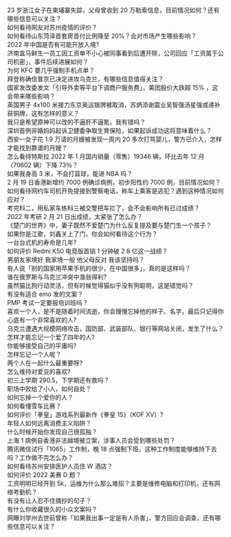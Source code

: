 23 岁浙江女子在柬埔寨失踪，父母曾收到 20 万勒索信息，目前情况如何？还有哪些信息可以关注？  
如何看待网友对苏州疫情的评价？  
如何看待山东菏泽首套房首付比例降至 20%？会对市场产生哪些影响？  
2022 年中国是否有可能开放入境?  
济南盒马鲜生一员工因工资单不小心被同事看到后遭开除，公司回应「工资属于公司机密」，事件后续进展如何？  
为何 KFC 要几乎强制手机点单？  
拜登称确信普京已决定进攻乌克兰，有哪些信息值得关注？  
国家发改委发文「引导外卖等平台下调商户服务费」，美团股价大跌超  15% ，这会带来哪些影响？  
英国男子 4x100 米接力东京奥运银牌被取消，苏炳添谢震业吴智强汤星强或递补获铜牌，这有怎样的意义？  
我只是希望原神可以改的不逼肝不逼氪，我有错吗？  
深圳首例非婚妈妈起诉卫健委争取生育保险，如果起诉成功这将意味着什么？  
西安一女子花 1.9 万请的月嫂被发现一周内 20 多次打骂婴儿，警方已介入，怎样才能找到靠谱的月嫂？  
怎么看待特斯拉 2022 年 1 月国内销量（零售）19346 辆，环比去年 12 月（70602 辆）下降 73％？  
如果我身高 3 米，不会打篮球，能进 NBA 吗？  
2 月 19 日香港新增约 7000 例确诊病例，初步阳性约 7000 例，目前情况如何？  
如何看待网约车司机开免提接到警察电话，称车上乘客是逃犯？遇到这种情况如何应对？  
考完科二，用私家车练科三被交警把车拦了，会不会影响所有已过成绩？  
2022 年考研 2 月 21 日出成绩，太紧张了怎么办？  
《楚门的世界》中，妻子既然不爱楚门为什么反复提及要与楚门生一个孩子？  
如果你是江歌，刘鑫关上了门，你会如何看待这个行为？  
一台台式机的寿命是几年?  
如何评价 Redmi K50 电竞版首销 1 分钟破 2.8 亿这一战绩？  
男朋友家境好 我家境一般 他父母反对 我该坚持吗？  
有人说「别的国家用苹果手机的很少，在中国很多」，真的是这样吗？  
谁在俄罗斯与乌克兰冲突中渔翁得利?  
虽然猫比狗行动灵活，但有时候觉得猫似乎没有狗聪明，这是错觉吗？  
有没有适合 emo 发的文案？  
PMP 考试一定要报培训班吗？  
喜欢一个人，是不是随着时间流逝，你会慢慢忘掉他的样子、名字，最后只记得你心底有一个非常喜欢的人?  
乌克兰遭遇大规模网络攻击，国防部、武装部队、银行等网站关闭，发生了什么？  
怎样才能忘记一个爱了四年的人?  
你能够接受自己的平庸吗?  
怎样忘记一个人呢？  
两个人在一起什么最重要呀?  
怎么维持对爱豆的喜欢?  
初三上学期 290.5，下学期还有救吗？  
职场中败给了小人，如何自处？  
如何忘掉一个爱你的人？  
如何看懂雪车比赛？  
如何评价「拳皇」游戏系列最新作《拳皇 15》（KOF XV）?  
年轻人如何远离消费主义陷阱？  
什么时候开始你发现自己很孤独？  
上海 1 病例自香港非法越境被立案，涉事人员会受到哪些处罚？  
腾讯微信试行「1065」工作制，晚 18 点强制下班，这种工作制度能够维持下去吗？工作做不完怎么办？  
如何看待苏州安排医护人员住 W 酒店？  
如何评价 2022 美赛 D 题？  
工资明明已经开到 5k，运维为什么那么难招？主要是维修电脑和打印机，还有网络考勤机？  
有没有让人忍不住摘抄的句子？  
有什么你收藏很久的小众文案吗？  
网曝刘学州去世前曾称「如果我出事一定是有人杀害」，警方回应会调查，还有哪些信息可以关注？  
